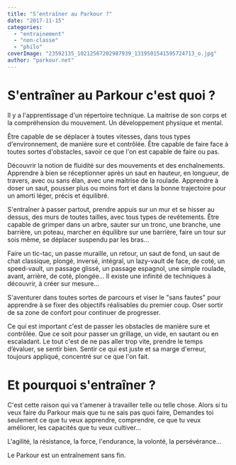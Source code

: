 ```yaml
---
title: "S’entraîner au Parkour ?"
date: "2017-11-15"
categories: 
  - "entrainement"
  - "non-classe"
  - "philo"
coverImage: "23592135_10212567202987939_1319501541595724713_o.jpg"
author: "parkour.net"
---
```


# **S'entraîner au Parkour c'est quoi ?**

Il y a l'apprentissage d'un répertoire technique. La maitrise de son corps et la compréhension du mouvement. Un développement physique et mental.

Être capable de se déplacer à toutes vitesses, dans tous types d'environnement, de manière sure et contrôlée. Être capable de faire face à toutes sortes d'obstacles, savoir ce que l'on est capable de faire ou pas.

Découvrir la notion de fluidité sur des mouvements et des enchaînements. Apprendre à bien se réceptionner après un saut en hauteur, en longueur, de travers, avec ou sans élan, avec une maitrise de la roulade. Apprendre à doser un saut, pousser plus ou moins fort et dans la bonne trajectoire pour un amorti léger, précis et équilibré.

S'entraîner à passer partout, prendre appuis sur un mur et se hisser au dessus, des murs de toutes tailles, avec tous types de revêtements. Être capable de grimper dans un arbre, sauter sur un tronc, une branche, une barrière, un poteau, marcher en équilibre sur une barrière, faire un tour sur sois même, se déplacer suspendu par les bras...

Faire un tic-tac, un passe muraille, un retour, un saut de fond, un saut de chat classique, plongé, inversé, intégral, un lazy-vault de face, de coté, un speed-vault, un passage glissé, un passage espagnol, une simple roulade, avant, arrière, de coté, plongée... Il existe une infinité de techniques à découvrir, à créer sur mesure...

S'aventurer dans toutes sortes de parcours et viser le "sans fautes" pour apprendre à se fixer des objectifs réalisables du premier coup. Oser sortir de sa zone de confort pour continuer de progresser.

Ce qui est important c'est de passer les obstacles de manière sure et contrôlée. Que ce soit pour passer un grillage, un vide, en sautant ou en escaladant. Le tout c'est de ne pas aller trop vite, prendre le temps d’évaluer, se sentir bien. Sentir ce qui est juste et sa marge d'erreur, toujours appliqué, concentré sur ce que l'on fait.

# **Et pourquoi s'entraîner ?**

C'est cette raison qui va t'amener à travailler telle ou telle chose. Alors si tu veux faire du Parkour mais que tu ne sais pas quoi faire, Demandes toi seulement ce que tu veux apprendre, comprendre, ce que tu veux améliorer, les capacités que tu veux cultiver...

L'agilité, la résistance, la force, l'endurance, la volonté, la persévérance...

Le Parkour est un entraînement sans fin.
